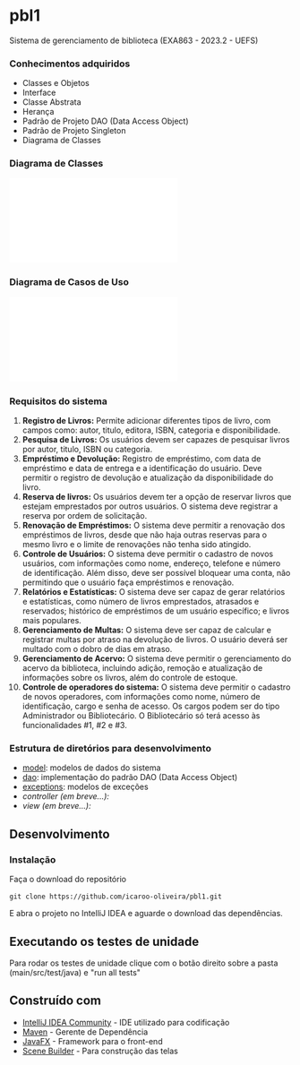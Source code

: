 # pbl1
 Sistema de gerenciamento de biblioteca (EXA863 - 2023.2 - UEFS)

### Conhecimentos adquiridos

- Classes e Objetos
- Interface
- Classe Abstrata
- Herança
- Padrão de Projeto DAO (Data Access Object)
- Padrão de Projeto Singleton
- Diagrama de Classes

### Diagrama de Classes

![Diagrama de Classe](/doc/diagrama_classe_biblioteca.pdf)

### Diagrama de Casos de Uso
![Diagrama de Casos de Uso](/doc/casos_de_usos.pdf)

### Requisitos do sistema
1. **Registro de Livros:** Permite adicionar diferentes tipos de livro, com campos como: autor, titulo, editora, ISBN, categoria e disponibilidade.
2. **Pesquisa de Livros:** Os usuários devem ser capazes de pesquisar livros por autor, titulo, ISBN ou categoria.
3. **Empréstimo e Devolução:** Registro de empréstimo, com data de empréstimo e data de entrega e a identificação do usuário. Deve permitir o registro de devolução e atualização da disponibilidade do livro.
4. **Reserva de livros:** Os usuários devem ter a opção de reservar livros que estejam emprestados por outros usuários. O sistema deve registrar a reserva por ordem de solicitação.
5. **Renovação de Empréstimos:** O sistema deve permitir a renovação dos empréstimos de livros, desde que não haja outras reservas para o mesmo livro e o limite de renovações não tenha sido atingido.
6. **Controle de Usuários:** O sistema deve permitir o cadastro de novos usuários, com informações como nome, endereço, telefone e número de identificação. Além disso, deve ser possível bloquear uma conta, não permitindo que o usuário faça empréstimos e renovação.
7. **Relatórios e Estatísticas:** O sistema deve ser capaz de gerar relatórios e estatísticas, como número de livros emprestados, atrasados e reservados; histórico de empréstimos de um usuário específico; e livros mais populares.
8. **Gerenciamento de Multas:** O sistema deve ser capaz de calcular e registrar multas por atraso na devolução de livros. O usuário deverá ser multado com o dobro de dias em atraso.
9. **Gerenciamento de Acervo:** O sistema deve permitir o gerenciamento do acervo da biblioteca, incluindo adição, remoção e atualização de informações sobre os livros, além do controle de estoque.
10. **Controle de operadores do sistema:** O sistema deve permitir o cadastro de novos operadores, com informações como nome, número de identificação, cargo e senha de acesso. Os cargos podem ser do tipo Administrador ou Bibliotecário. O Bibliotecário só terá acesso às funcionalidades #1, #2 e #3.

### Estrutura de diretórios para desenvolvimento
- [model](main/src/main/java/org/biblioteca/Model): modelos de dados do sistema
- [dao](main/src/main/java/org/biblioteca/dao): implementação do padrão DAO (Data Access Object)
- [exceptions](main/src/main/java/org/biblioteca/excepctions): modelos de exceções
- *controller (em breve...):*
- *view (em breve...):*
## Desenvolvimento

### Instalação

Faça o download do repositório

```
git clone https://github.com/icaroo-oliveira/pbl1.git
```

E abra o projeto no IntelliJ IDEA e aguarde o download das dependências.

## Executando os testes de unidade

Para rodar os testes de unidade clique com o botão direito sobre a pasta (main/src/test/java) e "run all tests"

## Construído com

* [IntelliJ IDEA Community](https://www.jetbrains.com/idea/download/) - IDE utilizado para codificação
* [Maven](https://maven.apache.org/) - Gerente de Dependência
* [JavaFX](https://openjfx.io/) - Framework para o front-end
* [Scene Builder](https://gluonhq.com/products/scene-builder/) - Para construção das telas
